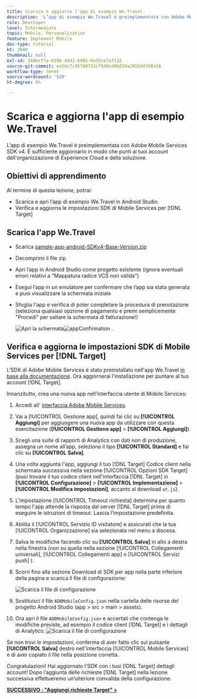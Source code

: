 ```yaml
---
title: Scarica e aggiorna l'app di esempio We.Travel
description: 'L’app di esempio We.Travel è preimplementata con Adobe Mobile Services SDK v4. È sufficiente aggiornarlo in modo che punti ai tuoi account dell''organizzazione Experience Cloud e della soluzione.   '
role: Developer
level: Intermediate
topic: Mobile, Personalization
feature: Implement Mobile
doc-type: tutorial
kt: 3040
thumbnail: null
exl-id: 244bcf7a-b59b-4dd1-bd05-0a55ce7a7132
source-git-commit: ee58c7c85708722cf040cd9b039a2855dd390a16
workflow-type: tm+mt
source-wordcount: '520'
ht-degree: 0%

---
```


# Scarica e aggiorna l&#39;app di esempio We.Travel

L’app di esempio We.Travel è preimplementata con Adobe Mobile Services SDK v4. È sufficiente aggiornarlo in modo che punti ai tuoi account dell&#39;organizzazione di Experience Cloud e della soluzione.

## Obiettivi di apprendimento

Al termine di questa lezione, potrai:

* Scarica e apri l’app di esempio We.Travel in Android Studio.
* Verifica e aggiorna le impostazioni SDK di Mobile Services per [!DNL Target]

## Scarica l&#39;app We.Travel

* Scarica [sample-app-android-SDKv4-Base-Version.zip](assets/sample-app-android-SDKv4-Base-Version.zip)
* Decomprimi il file zip
* Apri l’app in Android Studio come progetto esistente (ignora eventuali errori relativi a &quot;Mappatura radice VCS non valida&quot;)
* Esegui l’app in un emulatore per confermare che l’app sia stata generata e puoi visualizzare la schermata iniziale
* Sfoglia l&#39;app e verifica di poter completare la procedura di prenotazione (seleziona qualsiasi opzione di pagamento e premi semplicemente &quot;Procedi&quot; per saltare la schermata di fatturazione!)

   ![Apri la schermata ](assets/wetravel_homeScreen.png)![appConfirmation .](assets/wetravel_confirmationScreen.png)

## Verifica e aggiorna le impostazioni SDK di Mobile Services per [!DNL Target]

L&#39;SDK di Adobe Mobile Services è stato preinstallato nell&#39;app We.Travel [in base alla documentazione](https://experienceleague.adobe.com/docs/mobile-services/android/getting-started-android/requirements.html?lang=en). Ora aggiornerai l’installazione per puntare al tuo account [!DNL Target].

Innanzitutto, crea una nuova app nell’interfaccia utente di Mobile Services:

1. Accedi all&#39; [interfaccia Adobe Mobile Services](https://mobilemarketing.adobe.com/).
1. Vai a [!UICONTROL Gestione app], quindi fai clic su **[!UICONTROL Aggiungi]** per aggiungere una nuova app da utilizzare con questa esercitazione (**[!UICONTROL Gestione app]** > **[!UICONTROL Aggiungi]**).
1. Scegli una suite di rapporti di Analytics con dati non di produzione, assegna un nome all’app, seleziona il tipo **[!UICONTROL Standard]** e fai clic su **[!UICONTROL Salva]**.
1. Una volta aggiunta l&#39;app, aggiungi il tuo [!DNL Target] Codice client nella schermata successiva nella sezione [!UICONTROL Opzioni SDK Target] (puoi trovare il tuo codice client nell&#39;interfaccia [!DNL Target] in **[!UICONTROL Configurazione]** > **[!UICONTROL Implementazione]** > **[!UICONTROL Modifica impostazioni]**, accanto al download `at.js`).
1. L&#39;impostazione [!UICONTROL Timeout richiesta] determina per quanto tempo l&#39;app attende la risposta dal server [!DNL Target] prima di eseguire le istruzioni di timeout. Lascia l’impostazione predefinita.
1. Abilita il [!UICONTROL Servizio ID visitatore] e assicurati che la tua [!UICONTROL Organizzazione] sia selezionata nel menu a discesa.
1. Salva le modifiche facendo clic su **[!UICONTROL Salva]** in alto a destra nella finestra (non su quella nella sezione [!UICONTROL Collegamenti universali], [!UICONTROL Collegamenti app] o [!UICONTROL Servizi push] ).
1. Scorri fino alla sezione Download di SDK per app nella parte inferiore della pagina e scarica il file di configurazione:

   ![Scarica il file di configurazione](assets/config_file.jpg)

1. Sostituisci il file `ADBMobileConfig.json` nella cartella delle risorse del progetto Android Studio (app > src > main > assets).

1. Ora apri il file `ADBMobileConfig.json` e accertati che contenga le modifiche previste, ad esempio il codice client [!DNL Target] e i dettagli di Analytics:
   ![Scarica il file di configurazione](assets/client_code.jpg)

Se non trovi le impostazioni, conferma di aver fatto clic sul pulsante **[!UICONTROL Salva]** destro nell&#39;interfaccia [!UICONTROL Mobile Services] e di aver copiato il file nella posizione corretta.

Congratulazioni! Hai aggiornato l&#39;SDK con i tuoi [!DNL Target] dettagli account! Dopo l’aggiunta delle richieste [!DNL Target] nella lezione successiva effettueremo un’ulteriore convalida della configurazione.

**[SUCCESSIVO : &quot;Aggiungi richieste Target&quot; >](add-requests.md)**
